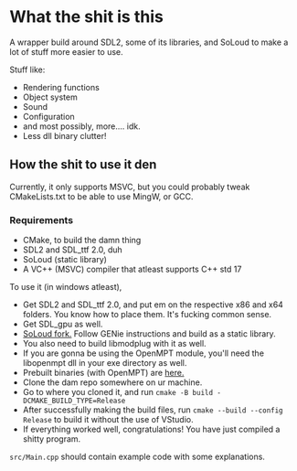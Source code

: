 # What the shit is this

A wrapper build around SDL2, some of its libraries, and SoLoud to make a lot of stuff
more easier to use.

Stuff like:

- Rendering functions
- Object system
- Sound
- Configuration
- and most possibly, more.... idk.
- Less dll binary clutter!

## How the shit to use it den

Currently, it only supports MSVC, but you could probably tweak CMakeLists.txt to be able to use
MingW, or GCC.

### Requirements

- CMake, to build the damn thing
- SDL2 and SDL_ttf 2.0, duh
- SoLoud (static library)
- A VC++ (MSVC) compiler that atleast supports C++ std 17

To use it (in windows atleast),

- Get SDL2 and SDL_ttf 2.0, and put em on the respective x86 and x64 folders.
You know how to place them. It's fucking common sense.
- Get SDL_gpu as well.
- [SoLoud fork.](https://github.com/haya3218/soloud) Follow GENie instructions and build as a static library.
- You also need to build libmodplug with it as well.
- If you are gonna be using the OpenMPT module, you'll need the libopenmpt dll in your exe directory as well.
- Prebuilt binaries (with OpenMPT) are [here.](https://cdn.discordapp.com/attachments/872338952483381258/943307934258057267/SoLoud-SDL2_gpu-libmodplug.7z)
- Clone the dam repo somewhere on ur machine.
- Go to where you cloned it, and run `cmake -B build -DCMAKE_BUILD_TYPE=Release`
- After successfully making the build files, run `cmake --build --config Release` to build it without the use of VStudio.
- If everything worked well, congratulations! You have just compiled a shitty program.

`src/Main.cpp` should contain example code with some explanations.
